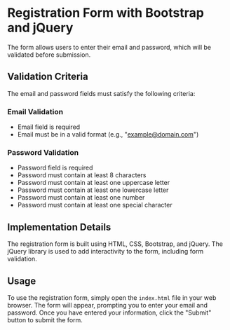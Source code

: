 # Registration Form with Bootstrap and jQuery

The form allows users to enter their email and password, which will be validated before submission.

## Validation Criteria

The email and password fields must satisfy the following criteria:

### Email Validation

- Email field is required
- Email must be in a valid format (e.g., "example@domain.com")

### Password Validation

- Password field is required
- Password must contain at least 8 characters
- Password must contain at least one uppercase letter
- Password must contain at least one lowercase letter
- Password must contain at least one number
- Password must contain at least one special character

## Implementation Details

The registration form is built using HTML, CSS, Bootstrap, and jQuery. The jQuery library is used to add interactivity to the form, including form validation.

## Usage

To use the registration form, simply open the `index.html` file in your web browser. The form will appear, prompting you to enter your email and password. Once you have entered your information, click the "Submit" button to submit the form.
